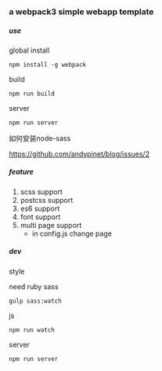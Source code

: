 ### a webpack3 simple webapp template

##### use

global install

```
npm install -g webpack
```

build

```
npm run build
```

server

```
npm run server
```

如何安装node-sass

https://github.com/andypinet/blog/issues/2

##### feature

1. scss support
2. postcss support
3. es6 support
4. font support
5. multi page support  
    - in config.js change page 

##### dev

style

need ruby sass

```
gulp sass:watch
```

js

```
npm run watch
```

server
```
npm run server
```

